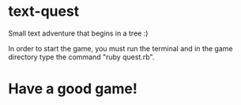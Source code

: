 # text-quest
Small text adventure that begins in a tree :)

In order to start the game, you must run the terminal and in the game directory type the command "ruby quest.rb".
# Have a good game!
